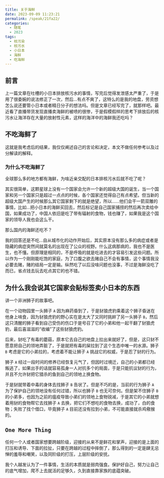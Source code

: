 ```yaml
---
title: 关于海鲜
date: 2023-09-09 11:23:21
permalink: /speak/21fa22/
categories:
  - 随笔
  - 2023
tags:
  - 核污染
  - 核污水
  - 小日本
  - 海鲜
  - 吃海鲜
---
```


## 前言

上一篇文章在吐槽的小日本排放核污水的事情，写完后觉得发泄感太严重了，于是用了很委婉的说法修正了一次，然后...有点不爽了，这特么的是我的地盘，劳资想怎么说还要管小日本或者精日分子的想法吗。但是文章已经写完了，就那样吧。最近看了直播带货发现直播卖海鲜的被喷的很惨，于是假模假样的思考下排放后的核污水让海洋存在大量的放射性元素，这样的海洋中的海鲜我还吃吗？

<!-- more -->

<InArticleAdsense
    data-ad-client="ca-pub-1725717718088510"
    data-ad-slot="4281148213">
</InArticleAdsense>

## 不吃海鲜了

这就是我考虑后的结果，我仅仅阐述自己的言论和决定，本文不做任何参考以及过分解读的解释。

### 为什么不吃海鲜了

全球那么多的地方都有海鲜，为啥近亲交配的日本排核污水后就不吃了呢？

其实很简单，这颗星球上没有一个国家会允许一个新的超级大国的诞生，当一个国家和另一个国家只是超过一点点的时候，各个国家还觉得自己有点希望。但当新的超级大国产生的时候那么其它国家剩下的就是绝望，所以......他们会干一箭双雕的事情，比如...把小日本的海鲜买回去，然后标记是自己国家捕捞的然后再次卖给中国，如果成功了，中国人依旧是吃了带有辐射的食物，钱也赚了，如果我是这个国家的领导人我也会这么干。

那么国内的海鲜还吃不？

我的回答还是不吃...自从城市化的动作开始后，其实原本没有那么多的病症或者是隐藏的病症突然间就莫名的出现在了公众的视野。什么这病那病的，我也不是医生，也不懂。但原理是相同的，不是呼吸的就是吃进去的才容易引发这些问题。所以作为一个刚刚能吃饱的家庭，为了口腹之欲去赌自己不会有事情，这个事情我没必要去赌，赌的结局一定是输。纵然吃了以后没啥问题也没事，不过是海鲜没吃了而已，省点钱去玩去吃点其它的也不错。

## 为什么我会说其它国家会贴标签卖小日本的东西

讲一个非洲狮子的故事吧。

在一个动物园里一头狮子 `A` 因为麻药昏到了，于是豺狼虎豹乘着这个狮子昏迷在他身上啃食，因为豺狼虎豹的野心实在是太大了又同时挑衅了另一头狮子 `B`，然后这只清醒的狮子看到自己受伤的伤口于是号召了它的小弟和他一起干翻了豺狼虎豹，最后喜滋滋的“收编”了这些豺狼虎豹。

后来，豺吃了有毒的蘑菇，原本它去自己的地盘上拉出来就好了，但是，这只豺不愿意把自己的领地弄脏了，于是就把有毒的屎拉到了这个生态中唯一的水源。狮子 `B` 考虑是它的小弟拉的，考虑着不能让狮子 `A` 挑战它的权威，于是忍了豺的行为。

狮子 `A` 经过一段时间的修养已经恢复元气了，但因时过境迁，自己的小弟都已经叛逃了，如果出手的话就容易孤身一人对抗多个的局面，于是只能抗议豺的行为，并且不允许豺把它猎杀的鱼到自己的领地上换食物。

于是豺就带着中毒的身体去找狮子 `B` 告状了。但是不巧的是，当前的行为狮子 `A` 为了保护自己的领地没有任何过错，所以也狮子 `B` 也无可奈何。但是架不住狮子 `B` 的小弟多，也因为之前的瘟疫导致小弟们的领地上食物锐减，于是其它的小弟就想着用豺的食物帮它去找狮子 `A` 去换，把它们不想吃的食物去换，成功了，白的食物；失败了找个借口，毕竟狮子 `A` 目前还没有拉到小弟，不可能直接就杀鸡儆猴的。

## `One More Thing`

任何一个人或者国家想要跨越阶级，迎接的从来不是鲜花和掌声，迎接的是上面的打压和诱导、下面的拉扯，只要在跨越的过程中摔倒了，那么得到的一定是肆无忌惮的羞辱和嘲笑，以及同阶级的打压，上层阶级的安抚。

我个人越发认为了一件事情，生活的本质就是弱肉强食。保护好自己，努力让自己的底气增加，爬不上去就活的足够久，久到直接靠家族的底蕴突破。

